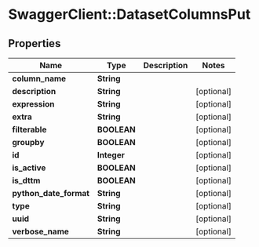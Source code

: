 # SwaggerClient::DatasetColumnsPut

## Properties
Name | Type | Description | Notes
------------ | ------------- | ------------- | -------------
**column_name** | **String** |  | 
**description** | **String** |  | [optional] 
**expression** | **String** |  | [optional] 
**extra** | **String** |  | [optional] 
**filterable** | **BOOLEAN** |  | [optional] 
**groupby** | **BOOLEAN** |  | [optional] 
**id** | **Integer** |  | [optional] 
**is_active** | **BOOLEAN** |  | [optional] 
**is_dttm** | **BOOLEAN** |  | [optional] 
**python_date_format** | **String** |  | [optional] 
**type** | **String** |  | [optional] 
**uuid** | **String** |  | [optional] 
**verbose_name** | **String** |  | [optional] 


